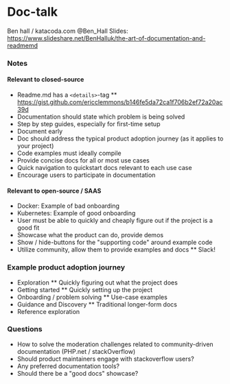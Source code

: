 # Doc-talk
Ben hall / katacoda.com
@Ben_Hall
Slides: https://www.slideshare.net/BenHalluk/the-art-of-documentation-and-readmemd

### Notes
#### Relevant to closed-source
* Readme.md has a `<details>`-tag
** https://gist.github.com/ericclemmons/b146fe5da72ca1f706b2ef72a20ac39d
* Documentation should state which problem is being solved
* Step by step guides, especially for first-time setup
* Document early
* Doc should address the typical product adoption journey (as it applies to your project)
* Code examples must ideally compile
* Provide concise docs for all or most use cases
* Quick navigation to quickstart docs relevant to each use case
* Encourage users to participate in documentation

#### Relevant to open-source / SAAS
* Docker: Example of bad onboarding
* Kubernetes: Example of good onboarding
* User must be able to quickly and cheaply figure out if the project is a good fit
* Showcase what the product can do, provide demos
* Show / hide-buttons for the "supporting code" around example code
* Utilize community, allow them to provide examples and docs
** Slack!

### Example product adoption journey
* Exploration
** Quickly figuring out what the project does
* Getting started
** Quickly setting up the project
* Onboarding / problem solving
** Use-case examples
* Guidance and Discovery
** Traditional longer-form docs
* Reference exploration

### Questions
* How to solve the moderation challenges related to community-driven documentation (PHP.net / stackOverflow)
* Should product maintainers engage with stackoverflow users?
* Any preferred documentation tools?
* Should there be a "good docs" showcase?
